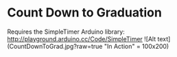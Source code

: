 Count Down to Graduation
========================

Requires the SimpleTimer Arduino library: http://playground.arduino.cc/Code/SimpleTimer
![Alt text](CountDownToGrad.jpg?raw=true "In Action" = 100x200)